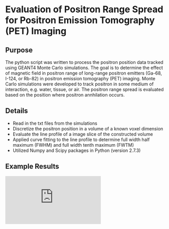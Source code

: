 Evaluation of Positron Range Spread for Positron Emission Tomography (PET) Imaging
===================================================================================================

Purpose
-------------------
The python script was written to process the positron position data tracked using GEANT4 Monte Carlo simulations.
The goal is to determine the effect of magnetic field in positron range of long-range positron emitters (Ga-68, I-124, or Rb-82) in positron emission tomography (PET) imaging.
Monte Carlo simulations were developed to track positron in some medium of interaction, e.g. water, tissue, or air.
The positron range spread is evaluated based on the position where positron annhilation occurs.


Details
--------------------
- Read in the txt files from the simulations
- Discretize the positron position in a volume of a known voxel dimension
- Evaluate the line profile of a image slice of the constructed volume
- Applied curve fitting to the line profile to determine full width half maximum (FWHM) and full width tenth maximum (FWTM)
- Utilized Numpy and Scipy packages in Python (version 2.7.3)

Example Results
--------------------
![This is a image slice of the positron volume](https://github.com/clarehchao/Project1/blob/master/data/XPositronPostPosition_Run1_50.pdf "XPositronPostPosition")













